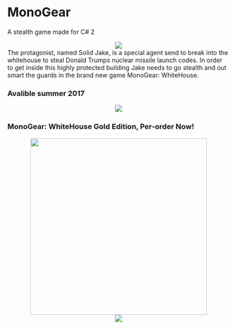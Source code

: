 # MonoGear
A stealth game made for C# 2
<div align="center"><img src ="http://files.gamebanana.com/img/ico/sprays/564c8dfa782c8.png" /></div>
The protagonist, named Solid Jake, is a special agent send to break into the whitehouse to steal Donald Trumps nuclear missile launch codes.
In order to get inside this highly protected building Jake needs to go stealth and out smart the guards in the brand new game MonoGear: WhiteHouse.

### Avalible summer 2017
<div align="center"><img src ="http://www.unitedtaxi.org/H2_preorder_button.png" /></div>

### MonoGear: WhiteHouse Gold Edition, Per-order Now!
<div align="center"><img src ="https://previews.123rf.com/images/bigfatnapoleon/bigfatnapoleon1204/bigfatnapoleon120400034/13361812-Golden-Gear-Icon-Stock-Vector-gear-machinery-engineering.jpg" width = 400 height = 400/></div>
<div align="center"><img src ="http://www.unitedtaxi.org/H2_preorder_button.png" /></div>
